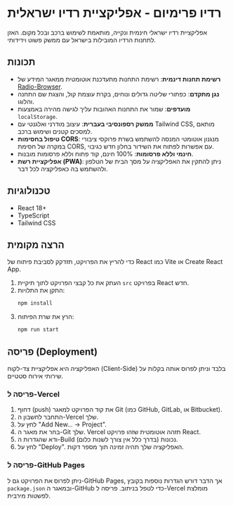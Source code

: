 # רדיו פרימיום - אפליקציית רדיו ישראלית

אפליקציית רדיו ישראלי חינמית ונקייה, מותאמת לשימוש ברכב ובכל מקום. האזן לתחנות הרדיו המובילות בישראל עם ממשק פשוט וידידותי.

##  תכונות

- **רשימת תחנות דינמית**: רשימת התחנות מתעדכנת אוטומטית ממאגר המידע של [Radio-Browser](https://www.radio-browser.info/).
- **נגן מתקדם**: כפתורי שליטה גדולים ונוחים, בקרת עוצמת קול, והצגת שם התחנה והלוגו.
- **מועדפים**: שמור את התחנות האהובות עליך לגישה מהירה באמצעות `localStorage`.
- **ממשק רספונסיבי בעברית**: עיצוב מודרני ואלגנטי עם Tailwind CSS, מותאם למסכים קטנים ושימוש ברכב.
- **טיפול בחסימות CORS**: מנגנון אוטומטי המנסה להשתמש בשרת פרוקסי ציבורי במקרה של חסימת CORS, עם אפשרות לפתוח את השידור בחלון חדש כגיבוי.
- **חינמי וללא פרסומות**: 100% חינם, קוד פתוח וללא פרסומות מובנות.
- **אפליקציית רשת (PWA)**: ניתן להתקין את האפליקציה על מסך הבית של הטלפון ולהשתמש בה כאפליקציה לכל דבר.

## טכנולוגיות

- React 18+
- TypeScript
- Tailwind CSS

## הרצה מקומית

כדי להריץ את הפרויקט, תזדקק לסביבת פיתוח של React כמו Vite או Create React App.

1.  העתק את כל קבצי הפרויקט לתוך תיקיית `src` בפרויקט React חדש.
2.  התקן את התלויות:
    ```bash
    npm install
    ```
3.  הרץ את שרת הפיתוח:
    ```bash
    npm run start 
    ```

## פריסה (Deployment)

האפליקציה היא אפליקציית צד-לקוח (Client-Side) בלבד וניתן לפרוס אותה בקלות על שירותי אירוח סטטיים.

### פריסה ל-Vercel

1.  דחוף (push) את קוד הפרויקט למאגר Git (כמו GitHub, GitLab, או Bitbucket).
2.  התחבר לחשבון ה-Vercel שלך.
3.  לחץ על "Add New... -> Project".
4.  בחר את מאגר ה-Git שלך. Vercel תזהה אוטומטית שזהו פרויקט React.
5.  ודא שהגדרות ה-Build נכונות (בדרך כלל אין צורך לשנות כלום).
6.  לחץ על "Deploy". האפליקציה שלך תהיה זמינה תוך מספר דקות.

### פריסה ל-GitHub Pages

ניתן לפרוס את הפרויקט גם ל-GitHub Pages, אך הדבר דורש הגדרות נוספות בקובץ `package.json` ובמאגר ה-GitHub כדי לטפל בניתוב. פריסה ל-Vercel מומלצת לפשטות מירבית.